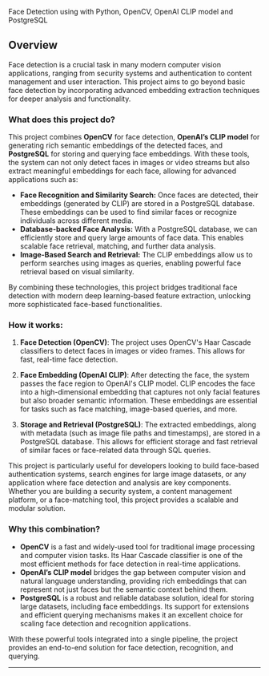 Face Detection using with Python, OpenCV, OpenAI CLIP model and PostgreSQL



## Overview

Face detection is a crucial task in many modern computer vision applications, ranging from security systems and authentication to content management and user interaction. This project aims to go beyond basic face detection by incorporating advanced embedding extraction techniques for deeper analysis and functionality.

### What does this project do?

This project combines **OpenCV** for face detection, **OpenAI’s CLIP model** for generating rich semantic embeddings of the detected faces, and **PostgreSQL** for storing and querying face embeddings. With these tools, the system can not only detect faces in images or video streams but also extract meaningful embeddings for each face, allowing for advanced applications such as:

- **Face Recognition and Similarity Search:** Once faces are detected, their embeddings (generated by CLIP) are stored in a PostgreSQL database. These embeddings can be used to find similar faces or recognize individuals across different media.
- **Database-backed Face Analysis:** With a PostgreSQL database, we can efficiently store and query large amounts of face data. This enables scalable face retrieval, matching, and further data analysis.
- **Image-Based Search and Retrieval:** The CLIP embeddings allow us to perform searches using images as queries, enabling powerful face retrieval based on visual similarity.

By combining these technologies, this project bridges traditional face detection with modern deep learning-based feature extraction, unlocking more sophisticated face-based functionalities.

### How it works:

1. **Face Detection (OpenCV)**: The project uses OpenCV's Haar Cascade classifiers to detect faces in images or video frames. This allows for fast, real-time face detection.
   
2. **Face Embedding (OpenAI CLIP)**: After detecting the face, the system passes the face region to OpenAI's CLIP model. CLIP encodes the face into a high-dimensional embedding that captures not only facial features but also broader semantic information. These embeddings are essential for tasks such as face matching, image-based queries, and more.

3. **Storage and Retrieval (PostgreSQL)**: The extracted embeddings, along with metadata (such as image file paths and timestamps), are stored in a PostgreSQL database. This allows for efficient storage and fast retrieval of similar faces or face-related data through SQL queries.

This project is particularly useful for developers looking to build face-based authentication systems, search engines for large image datasets, or any application where face detection and analysis are key components. Whether you are building a security system, a content management platform, or a face-matching tool, this project provides a scalable and modular solution.

### Why this combination?

- **OpenCV** is a fast and widely-used tool for traditional image processing and computer vision tasks. Its Haar Cascade classifier is one of the most efficient methods for face detection in real-time applications.
- **OpenAI’s CLIP model** bridges the gap between computer vision and natural language understanding, providing rich embeddings that can represent not just faces but the semantic context behind them.
- **PostgreSQL** is a robust and reliable database solution, ideal for storing large datasets, including face embeddings. Its support for extensions and efficient querying mechanisms makes it an excellent choice for scaling face detection and recognition applications.

With these powerful tools integrated into a single pipeline, the project provides an end-to-end solution for face detection, recognition, and querying.

---

